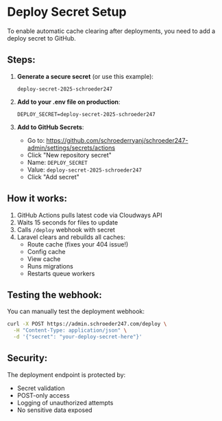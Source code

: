 # Deploy Secret Setup

To enable automatic cache clearing after deployments, you need to add a deploy secret to GitHub.

## Steps:

1. **Generate a secure secret** (or use this example):
   ```
   deploy-secret-2025-schroeder247
   ```

2. **Add to your .env file on production**:
   ```
   DEPLOY_SECRET=deploy-secret-2025-schroeder247
   ```

3. **Add to GitHub Secrets**:
   - Go to: https://github.com/schroederryanj/schroeder247-admin/settings/secrets/actions
   - Click "New repository secret"
   - Name: `DEPLOY_SECRET`
   - Value: `deploy-secret-2025-schroeder247`
   - Click "Add secret"

## How it works:

1. GitHub Actions pulls latest code via Cloudways API
2. Waits 15 seconds for files to update
3. Calls `/deploy` webhook with secret
4. Laravel clears and rebuilds all caches:
   - Route cache (fixes your 404 issue!)
   - Config cache
   - View cache
   - Runs migrations
   - Restarts queue workers

## Testing the webhook:

You can manually test the deployment webhook:
```bash
curl -X POST https://admin.schroeder247.com/deploy \
  -H "Content-Type: application/json" \
  -d '{"secret": "your-deploy-secret-here"}'
```

## Security:

The deployment endpoint is protected by:
- Secret validation
- POST-only access
- Logging of unauthorized attempts
- No sensitive data exposed